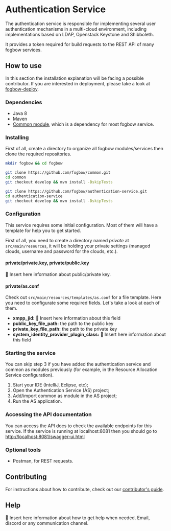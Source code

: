 # Authentication Service

The authentication service is responsible for implementing several user authentication mechanisms in a multi-cloud environment, including implementations based on LDAP, Openstack Keystone and Shibboleth. 

It provides a token required for build requests to the REST API of many fogbow services.

## How to use

In this section the installation explanation will be facing a possible contributor. If you are interested in deployment, please take a look at [fogbow-deploy](https://github.com/fogbow/fogbow-deploy).

### Dependencies

- Java 8
- Maven
- [Common module](https://github.com/fogbow/common/), which is a dependency for most fogbow service.

### Installing

First of all, create a directory to organize all fogbow modules/services then clone the required repositories.

```bash
mkdir fogbow && cd fogbow

git clone https://github.com/fogbow/common.git
cd common  
git checkout develop && mvn install -DskipTests

git clone https://github.com/fogbow/authentication-service.git
cd authentication-service
git checkout develop && mvn install -DskipTests
```

### Configuration

This service requires some initial configuration. Most of them will have a template for help you to get started.

First of all, you need to create a directory named *private* at `src/main/resources`, it will be holding your private settings (managed clouds, username and password for the clouds, etc.).

#### private/private.key, private/public.key

:pushpin: Insert here information about public/private key.

#### private/as.conf

Check out `src/main/resources/templates/as.conf` for a file template. Here you need to configurate some required fields. Let's take a look at each of them.

- **xmpp_jid:** :pushpin: Insert here information about this field
- **public_key_file_path:** the path to the public key
- **private_key_file_path:** the path to the private key
- **system_identity_provider_plugin_class:** :pushpin: Insert here information about this field

### Starting the service

You can skip step 3 if you have added the authentication service and common as modules previously (for example, in the Resource Allocation Service configuration).

1. Start your IDE (IntelliJ, Eclipse, etc);
2. Open the Authentication Service (AS) project;
3. Add/import common as module in the AS project;
4. Run the AS application.

### Accessing the API documentation

You can access the API docs to check the available endpoints for this service. If the service is running at localhost:8081 then you should go to <http://localhost:8081/swagger-ui.html>

### Optional tools

- Postman, for REST requests.

## Contributing

For instructions about how to contribute, check out our [contributor's guide](https://github.com/fogbow/authentication-service/blob/master/CONTRIBUTING.md).

## Help

:pushpin: Insert here information about how to get help when needed. Email, discord or any communication channel.
